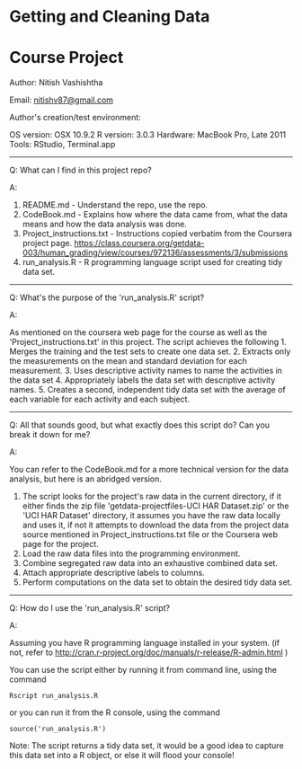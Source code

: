 Getting and Cleaning Data
=====================================
Course Project
=====================================

Author: Nitish Vashishtha

Email: nitishv87@gmail.com

Author's creation/test environment:

OS version: OSX 10.9.2
R version: 3.0.3 
Hardware: MacBook Pro, Late 2011
Tools: RStudio, Terminal.app

------------------------------------

Q: What can I find in this project repo?

A: 

1. README.md - Understand the repo, use the repo.
2. CodeBook.md - Explains how where the data came from, what the data means and how the data analysis was done.
3. Project_instructions.txt - Instructions copied verbatim from the Coursera project page. https://class.coursera.org/getdata-003/human_grading/view/courses/972136/assessments/3/submissions
4. run_analysis.R - R programming language script used for creating tidy data set.

-------------------------------------

Q: What's the purpose of the 'run_analysis.R' script?

A: 

As mentioned on the coursera web page for the course as well as the 'Project_instructions.txt' in this project. The script achieves the following
	1. Merges the training and the test sets to create one data set.
	2. Extracts only the measurements on the mean and standard deviation for each measurement. 
	3. Uses descriptive activity names to name the activities in the data set
	4. Appropriately labels the data set with descriptive activity names. 
	5. Creates a second, independent tidy data set with the average of each variable for each activity and each subject.

-------------------------------------

Q: All that sounds good, but what exactly does this script do? Can you break it down for me?

A:

You can refer to the CodeBook.md for a more technical version for the data analysis, but here is an abridged version.

1. The script looks for the project's raw data in the current directory, if it either finds the zip file 'getdata-projectfiles-UCI HAR Dataset.zip' or the 'UCI HAR Dataset' directory, it assumes you have the raw data locally and uses it, if not it attempts to download the data from the project data source mentioned in Project_instructions.txt file or the Coursera web page for the project.
2. Load the raw data files into the programming environment.
3. Combine segregated raw data into an exhaustive combined data set.
4. Attach appropriate descriptive labels to columns.
5. Perform computations on the data set to obtain the desired tidy data set.

-------------------------------------

Q: How do I use the 'run_analysis.R' script?

A:

Assuming you have R programming language installed in your system. (if not, refer to http://cran.r-project.org/doc/manuals/r-release/R-admin.html ) 

You can use the script either by running it from command line, using the command
	
	Rscript run_analysis.R

or you can run it from the R console, using the command

	source('run_analysis.R')

Note: The script returns a tidy data set, it would be a good idea to capture this data set into a R object, or else it will flood your console!
